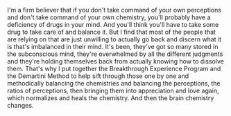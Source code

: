  I'm a firm believer that if you don't take command of your own perceptions and don't take command of your own chemistry, you'll probably have a deficiency of drugs in your mind. And you'll think you'll have to take some drug to take care of and balance it. But I find that most of the people that are relying on that are just unwilling to actually go back and discern what it is that's imbalanced in their mind. It's been, they've got so many stored in the subconscious mind, they're overwhelmed by all the different judgments and they're holding themselves back from actually knowing how to dissolve them. That's why I put together the Breakthrough Experience Program and the Demartini Method to help sift through those one by one and methodically balancing the chemistries and balancing the perceptions, the ratios of perceptions, then bringing them into appreciation and love again, which normalizes and heals the chemistry. And then the brain chemistry changes.
